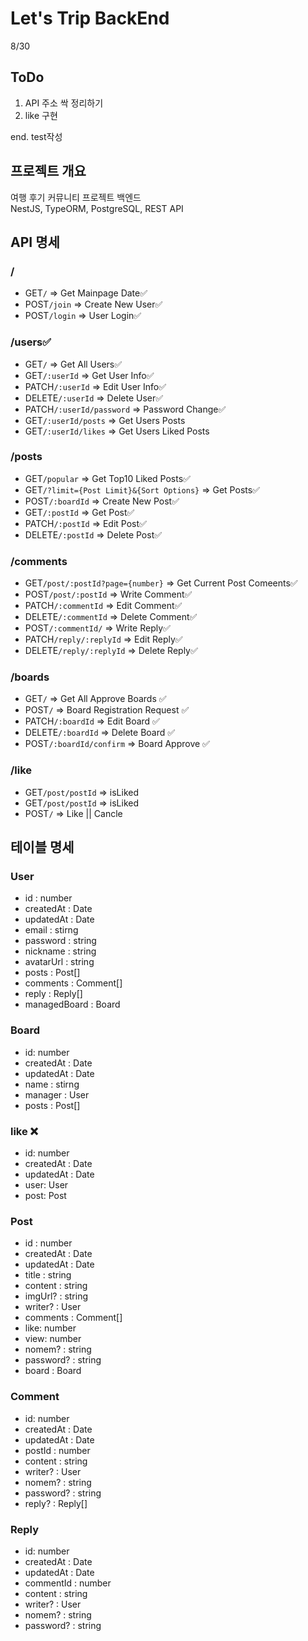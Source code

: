 # Let's Trip BackEnd

8/30

## ToDo

1. API 주소 싹 정리하기
2. like 구현

end. test작성

## 프로젝트 개요

여행 후기 커뮤니티 프로젝트 백엔드  
NestJS, TypeORM, PostgreSQL, REST API

## API 명세

### /

- GET`/` => Get Mainpage Date✅
- POST`/join` => Create New User✅
- POST`/login` => User Login✅

### /users✅

- GET`/` => Get All Users✅
- GET`/:userId` => Get User Info✅
- PATCH`/:userId` => Edit User Info✅
- DELETE`/:userId` => Delete User✅
- PATCH`/:userId/password` => Password Change✅
- GET`/:userId/posts` => Get Users Posts
- GET`/:userId/likes` => Get Users Liked Posts

### /posts

- GET`/popular` => Get Top10 Liked Posts✅
- GET`/?limit={Post Limit}&{Sort Options}` => Get Posts✅
- POST`/:boardId` => Create New Post✅
- GET`/:postId` => Get Post✅
- PATCH`/:postId` => Edit Post✅
- DELETE`/:postId` => Delete Post✅

### /comments

- GET`/post/:postId?page={number}` => Get Current Post Comeents✅
- POST`/post/:postId` => Write Comment✅
- PATCH`/:commentId` => Edit Comment✅
- DELETE`/:commentId` => Delete Comment✅
- POST`/:commentId/` => Write Reply✅
- PATCH`/reply/:replyId` => Edit Reply✅
- DELETE`/reply/:replyId` => Delete Reply✅

### /boards

- GET`/` => Get All Approve Boards ✅
- POST`/` => Board Registration Request ✅
- PATCH`/:boardId` => Edit Board ✅
- DELETE`/:boardId` => Delete Board ✅
- POST`/:boardId/confirm` => Board Approve ✅

### /like

- GET`/post/postId` => isLiked
- GET`/post/postId` => isLiked
- POST`/` => Like || Cancle

## 테이블 명세

### User

- id : number
- createdAt : Date
- updatedAt : Date
- email : stirng
- password : string
- nickname : string
- avatarUrl : string
- posts : Post[]
- comments : Comment[]
- reply : Reply[]
- managedBoard : Board

### Board

- id: number
- createdAt : Date
- updatedAt : Date
- name : stirng
- manager : User
- posts : Post[]

### like ❌

- id: number
- createdAt : Date
- updatedAt : Date
- user: User
- post: Post

### Post

- id : number
- createdAt : Date
- updatedAt : Date
- title : string
- content : string
- imgUrl? : string
- writer? : User
- comments : Comment[]
- like: number
- view: number
- nomem? : string
- password? : string
- board : Board

### Comment

- id: number
- createdAt : Date
- updatedAt : Date
- postId : number
- content : string
- writer? : User
- nomem? : string
- password? : string
- reply? : Reply[]

### Reply

- id: number
- createdAt : Date
- updatedAt : Date
- commentId : number
- content : string
- writer? : User
- nomem? : string
- password? : string
